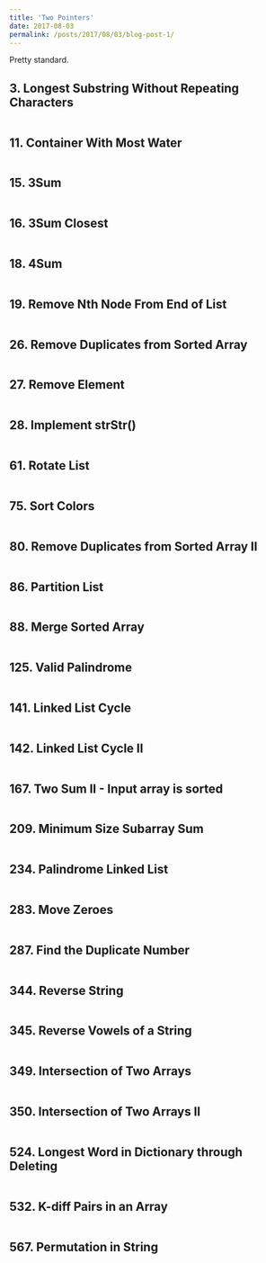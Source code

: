 ```yaml
---
title: 'Two Pointers'
date: 2017-08-03
permalink: /posts/2017/08/03/blog-post-1/
---
```


Pretty standard.

## 3. Longest Substring Without Repeating Characters
<pre>
</pre>

## 11. Container With Most Water
<pre>
</pre>

## 15. 3Sum
<pre>
</pre>

## 16. 3Sum Closest
<pre>
</pre>

## 18. 4Sum
<pre>
</pre>

## 19. Remove Nth Node From End of List
<pre>
</pre>

## 26. Remove Duplicates from Sorted Array
<pre>
</pre>

## 27. Remove Element
<pre>
</pre>

## 28. Implement strStr()
<pre>
</pre>

## 61. Rotate List
<pre>
</pre>

## 75. Sort Colors
<pre>
</pre>

## 80. Remove Duplicates from Sorted Array II
<pre>
</pre>

## 86. Partition List
<pre>
</pre>

## 88. Merge Sorted Array
<pre>
</pre>

## 125. Valid Palindrome
<pre>
</pre>

## 141. Linked List Cycle
<pre>
</pre>

## 142. Linked List Cycle II
<pre>
</pre>

## 167. Two Sum II - Input array is sorted
<pre>
</pre>

## 209. Minimum Size Subarray Sum
<pre>
</pre>

## 234. Palindrome Linked List
<pre>
</pre>

## 283. Move Zeroes
<pre>
</pre>

## 287. Find the Duplicate Number
<pre>
</pre>

## 344. Reverse String
<pre>
</pre>

## 345. Reverse Vowels of a String
<pre>
</pre>

## 349. Intersection of Two Arrays
<pre>
</pre>

## 350. Intersection of Two Arrays II
<pre>
</pre>

## 524. Longest Word in Dictionary through Deleting
<pre>
</pre>

## 532. K-diff Pairs in an Array
<pre>
</pre>

## 567. Permutation in String
<pre>
</pre>
